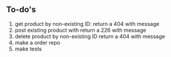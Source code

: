 ## To-do's

1. get product by non-existing ID: 
    return a 404 with message
2. post existing product with
    return a 226 with message
3. delete product by non-existing ID
    return a 404 with message
4. make a order repo
5. make tests